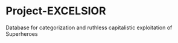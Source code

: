 # Project-EXCELSIOR
Database for categorization and ruthless capitalistic exploitation of Superheroes
